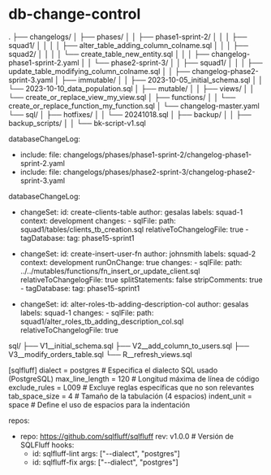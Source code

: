 # db-change-control



.
├── changelogs/
│   ├── phases/
│   │   ├── phase1-sprint-2/
│   │   │   ├── squad1/
│   │   │   │   ├── alter_table_adding_column_colname.sql
│   │   │   ├── squad2/
│   │   │   │   └── create_table_new_entity.sql
│   │   │   ├── changelog-phase1-sprint-2.yaml
│   │   └── phase2-sprint-3/
│   │       ├── squad1/
│   │       │   ├── update_table_modifying_column_colname.sql
│   │       ├── changelog-phase2-sprint-3.yaml
│   ├── immutable/
│   │   ├── 2023-10-05_initial_schema.sql
│   │   └── 2023-10-10_data_population.sql
│   ├── mutable/
│   │   ├── views/
│   │   └── create_or_replace_view_my_view.sql
│   ├── functions/
│   │   └── create_or_replace_function_my_function.sql
│   └── changelog-master.yaml
└── sql/
│    ├── hotfixes/
│    │   └── 20241018.sql
│    ├── backup/
│    │   ├── backup_scripts/
│    │   └── bk-script-v1.sql



databaseChangeLog:
  - include:
      file: changelogs/phases/phase1-sprint-2/changelog-phase1-sprint-2.yaml
  - include:
      file: changelogs/phases/phase2-sprint-3/changelog-phase2-sprint-3.yaml



databaseChangeLog:  
  - changeSet:
      id: create-clients-table
      author: gesalas
      labels: squad-1
      context: development
      changes:
        - sqlFile:
            path:  squad1/tables/clients_tb_creation.sql
            relativeToChangelogFile: true
        - tagDatabase:
            tag: phase15-sprint1

  - changeSet:
      id: create-insert-user-fn
      author: johnsmith
      labels: squad-2
      context: development
      runOnChange: true
      changes:
        - sqlFile:
            path: ../../mutables/functions/fn_insert_or_update_client.sql
            relativeToChangelogFile: true
            splitStatements: false
            stripComments: true
        - tagDatabase:
            tag: phase15-sprint1
            
  - changeSet:
      id: alter-roles-tb-adding-description-col
      author: gesalas
      labels: squad-1
      changes:
        - sqlFile:
            path:  squad1/alter_roles_tb_adding_description_col.sql
            relativeToChangelogFile: true





sql/
├── V1__initial_schema.sql
├── V2__add_column_to_users.sql
├── V3__modify_orders_table.sql
└── R__refresh_views.sql


[sqlfluff]
dialect = postgres           # Especifica el dialecto SQL usado (PostgreSQL)
max_line_length = 120        # Longitud máxima de línea de código
exclude_rules = L009         # Excluye reglas específicas que no son relevantes
tab_space_size = 4           # Tamaño de la tabulación (4 espacios)
indent_unit = space          # Define el uso de espacios para la indentación



repos:
  - repo: https://github.com/sqlfluff/sqlfluff
    rev: v1.0.0  # Versión de SQLFluff
    hooks:
      - id: sqlfluff-lint
        args: ["--dialect", "postgres"]
      - id: sqlfluff-fix
        args: ["--dialect", "postgres"]
